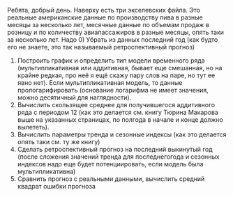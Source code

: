 Ребята, добрый день.
Наверху есть три экселевских файла.
Это реальные американские данные по производству пива в разные месяцы за несколько лет,  месячные данные по объемам продаж в розницу и по количеству авиапассажиров в разные месяцы, опять таки за несколько лет. Надо
0) Убрать из данных последний год (как будто его не знаете, это так называемый ретроспективный прогноз)
1) Построить график и определить тип модели временного ряда (мультипликативная или аддитивная, бывает еще смешанная, но на крайне редкая, про неё я ещё скажу пару слов на паре, но тут ее явно нет). Если мультипликативная модель, то данные прологарифировать (основание логарифма не имеет значения, можно десятичный для наглядности).
2) Вычислить скользящее среднее для получившегося аддитивного ряда с периодом 12 (как это делается см. книгу Тюрина Макарова выше на указанных страницах, по полгода в начале и конце должно вылететь).
3) Вычислить параметры тренда и сезонные индексы (как это делается опять таки см. ту же книгу)
4) Сделать ретроспективный прогноз на последний выкинутый год (после сложения значений тренда для последнегогода и сезонных индексов надо еще будет потенциировать, если модель была мультипликативна)
5) Сравнить прогноз с реальными данными, вычислить средний квадрат ошибки прогноза